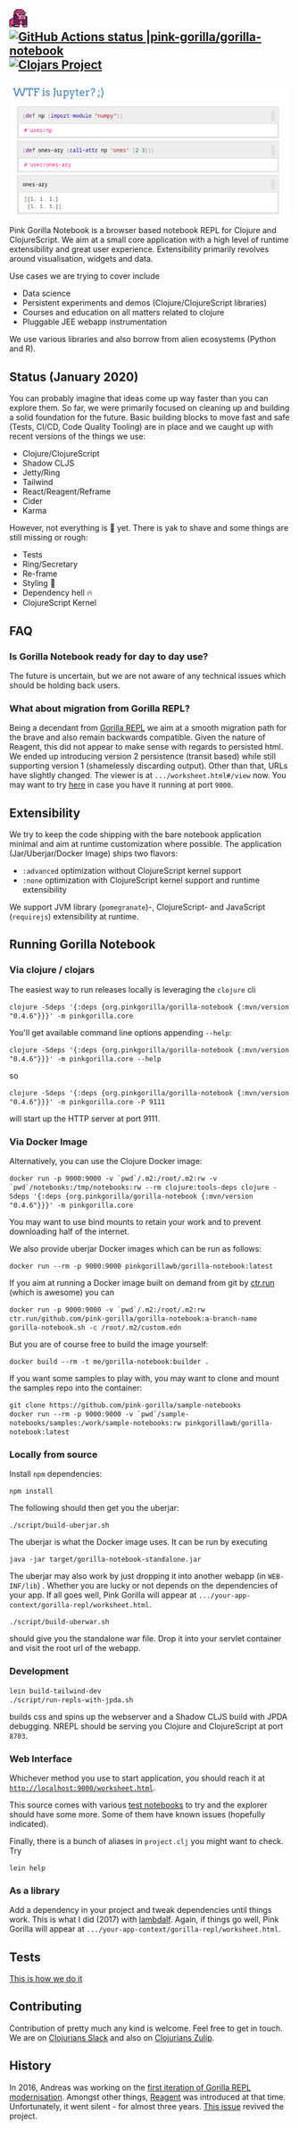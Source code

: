 ## ![Pink Gorilla](images/pink-gorilla-32.png)[![GitHub Actions status |pink-gorilla/gorilla-notebook](https://github.com/pink-gorilla/gorilla-notebook/workflows/CI/badge.svg)](https://github.com/pink-gorilla/gorilla-notebook/actions?workflow=CI)[![Clojars Project](https://img.shields.io/clojars/v/org.pinkgorilla/gorilla-notebook.svg)](https://clojars.org/org.pinkgorilla/gorilla-notebook)

![WTF Jupther](images/wtf-is-jupyter.png)

Pink Gorilla Notebook is a browser based notebook REPL for Clojure and ClojureScript. We aim at a small core application with a high level of runtime extensibility and great user experience. Extensibility primarily revolves around visualisation, widgets and data.

Use cases we are trying to cover include
- Data science
- Persistent experiments and demos (Clojure/ClojureScript libraries)
- Courses and education on all matters related to clojure
- Pluggable JEE webapp instrumentation

We use various libraries and also borrow from alien ecosystems (Python and R).


## Status (January 2020)
You can probably imagine that ideas come up way faster than you can explore them. So far, we were
 primarily focused on cleaning up and building a solid foundation for the future. Basic building
  blocks to move fast and safe (Tests, CI/CD, Code Quality Tooling) are in place and we caught up with
  recent versions of the things we use:

- Clojure/ClojureScript
- Shadow CLJS
- Jetty/Ring
- Tailwind
- React/Reagent/Reframe
- Cider
- Karma

However, not everything is :rainbow: yet. There is yak to shave and some things are still missing or rough:

- Tests
- Ring/Secretary
- Re-frame
- Styling :nail_care:
- Dependency hell :fire:
- ClojureScript Kernel

## FAQ
### Is Gorilla Notebook ready for day to day use?
The future is uncertain, but we are not aware of any technical issues which should be holding back users.

### What about migration from Gorilla REPL?
Being a decendant from [Gorilla REPL](http://gorilla-repl.org) we aim at a smooth migration path for the brave and also remain backwards
 compatible. Given the nature of Reagent, this did not appear to make sense with regards to persisted html. We ended up introducing version 2
  persistence (transit based) while still supporting version 1 (shamelessly discarding output). Other than that,
  URLs have slightly changed. The viewer is at `.../worksheet.html#/view` now. You may want to try
 [here](http://localhost:9000/worksheet.html#/view?source=github&user=JonyEpsilon&repo=gorilla-test&path=ws/graph-examples.clj)
 in case you have it running at port `9000`.


## Extensibility

We try to keep the code shipping with the bare notebook application minimal and aim at runtime customization where
 possible. The application (Jar/Uberjar/Docker Image) ships two flavors:

- `:advanced` optimization without ClojureScript kernel support
- `:none` optimization with ClojureScript kernel support and runtime extensibility

We support JVM library (`pomegranate`)-, ClojureScript- and JavaScript (`requirejs`) extensibility at runtime.

## Running Gorilla Notebook

### Via clojure / clojars

The easiest way to run releases locally is leveraging the `clojure` cli
```
clojure -Sdeps '{:deps {org.pinkgorilla/gorilla-notebook {:mvn/version "0.4.6"}}}' -m pinkgorilla.core
```
You'll get available command line options appending `--help`:
```
clojure -Sdeps '{:deps {org.pinkgorilla/gorilla-notebook {:mvn/version "0.4.6"}}}' -m pinkgorilla.core --help
```
so
```
clojure -Sdeps '{:deps {org.pinkgorilla/gorilla-notebook {:mvn/version "0.4.6"}}}' -m pinkgorilla.core -P 9111
```
will start up the HTTP server at port 9111.

### Via Docker Image

Alternatively, you can use the Clojure Docker image:
```
docker run -p 9000:9000 -v `pwd`/.m2:/root/.m2:rw -v `pwd`/notebooks:/tmp/notebooks:rw --rm clojure:tools-deps clojure -Sdeps '{:deps {org.pinkgorilla/gorilla-notebook {:mvn/version "0.4.6"}}}' -m pinkgorilla.core
```
You may want to use bind mounts to retain your work and to prevent downloading half of the internet.

We also provide uberjar Docker images which can be run as follows:
```
docker run --rm -p 9000:9000 pinkgorillawb/gorilla-notebook:latest
```

If you aim at running a Docker image built on demand from git by [ctr.run](ctr.run) (which is awesome) you can
```
docker run -p 9000:9000 -v `pwd`/.m2:/root/.m2:rw ctr.run/github.com/pink-gorilla/gorilla-notebook:a-branch-name gorilla-notebook.sh -c /root/.m2/custom.edn
```

But you are of course free to build the image yourself:

```
docker build --rm -t me/gorilla-notebook:builder .
```

If you want some samples to play with, you may want to clone and mount the samples repo into the container:

```
git clone https://github.com/pink-gorilla/sample-notebooks
docker run --rm -p 9000:9000 -v `pwd`/sample-notebooks/samples:/work/sample-notebooks:rw pinkgorillawb/gorilla-notebook:latest
```
### Locally from source

Install `npm` dependencies:
```
npm install
```

The following should then get you the uberjar:
```
./script/build-uberjar.sh
```
The uberjar is what the Docker image uses. It can be run by executing

```
java -jar target/gorilla-notebook-standalone.jar
```

The uberjar may also work by just dropping it into another webapp (in `WEB-INF/lib`) . Whether you are lucky
 or not depends on the dependencies of your app. If all goes well, Pink Gorilla will appear at
`.../your-app-context/gorilla-repl/worksheet.html`.

```
./script/build-uberwar.sh
```
should give you the standalone war file. Drop it into your servlet container and visit the root url of the webapp.

### Development

```
lein build-tailwind-dev
./script/run-repls-with-jpda.sh
```

builds css and spins up the webserver and a Shadow CLJS build with JPDA debugging. NREPL should be serving you Clojure and ClojureScript at port `8703`.

### Web Interface
Whichever method you use to start application, you should reach it at [`http://localhost:9000/worksheet.html`](http://localhost:9000/worksheet.html).

This source comes with various [test notebooks](https://github.com/pink-gorilla/gorilla-notebook/notebooks/) to try and the explorer should have some more. Some of them have known issues (hopefully indicated).

Finally, there is a bunch of aliases in `project.clj` you might want to check. Try

```
lein help
```

### As a library
Add a dependency in your project and tweak dependencies until things work. This is
 what I did (2017) with [lambdalf](https://github.com/deas/lambdalf). Again, if things go well,
 Pink Gorilla will appear at `.../your-app-context/gorilla-repl/worksheet.html`.

## Tests

[This is how we do it](https://github.com/pink-gorilla/gorilla-notebook/blob/master/.github/workflows/ci.yml)


## Contributing

Contribution of pretty much any kind is welcome. Feel free to get in touch. We are on [Clojurians Slack](http://clojurians.net/)
and also on [Clojurians Zulip](https://clojurians.zulipchat.com/#narrow/stream/212578-pink-gorilla-dev).

## History

In 2016, Andreas was working on the [first iteration of Gorilla REPL modernisation](https://www.contentreich.de/pimping-gorilla-repl-with-react-clojurescript-and-beyond). Amongst other
  things, [Reagent](http://reagent-project.github.io/) was introduced at that time. Unfortunately, it went silent -
  for almost three years. [This issue](https://github.com/pink-gorilla/gorilla-notebook/issues/2) revived the project.
